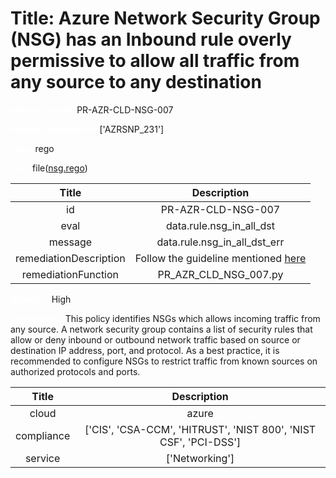 



# Title: Azure Network Security Group (NSG) has an Inbound rule overly permissive to allow all traffic from any source to any destination


***<font color="white">Master Test Id:</font>*** PR-AZR-CLD-NSG-007

***<font color="white">Master Snapshot Id:</font>*** ['AZRSNP_231']

***<font color="white">type:</font>*** rego

***<font color="white">rule:</font>*** file([nsg.rego])  
  
  
  
  

|Title|Description|
| :---: | :---: |
|id|PR-AZR-CLD-NSG-007|
|eval|data.rule.nsg_in_all_dst|
|message|data.rule.nsg_in_all_dst_err|
|remediationDescription|Follow the guideline mentioned <a href='https://docs.microsoft.com/en-us/azure/security/fundamentals/network-overview' target='_blank'>here</a>|
|remediationFunction|PR_AZR_CLD_NSG_007.py|


***<font color="white">Severity:</font>*** High

***<font color="white">Description:</font>*** This policy identifies NSGs which allows incoming traffic from any source. A network security group contains a list of security rules that allow or deny inbound or outbound network traffic based on source or destination IP address, port, and protocol. As a best practice, it is recommended to configure NSGs to restrict traffic from known sources on authorized protocols and ports.  
  
  

|Title|Description|
| :---: | :---: |
|cloud|azure|
|compliance|['CIS', 'CSA-CCM', 'HITRUST', 'NIST 800', 'NIST CSF', 'PCI-DSS']|
|service|['Networking']|



[nsg.rego]: https://github.com/prancer-io/prancer-compliance-test/tree/master/azure/cloud/nsg.rego

